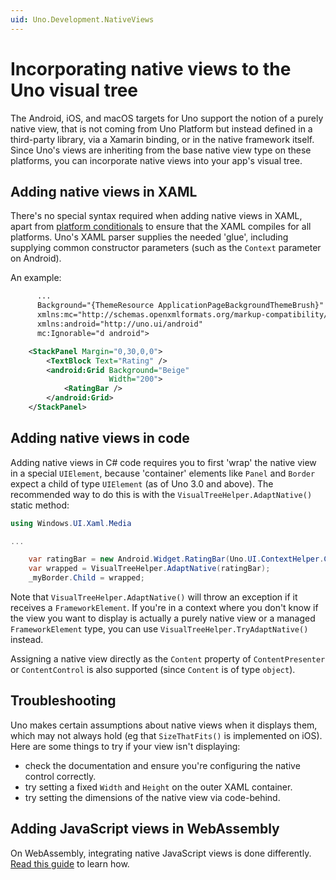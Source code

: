 ```yaml
---
uid: Uno.Development.NativeViews
---
```


# Incorporating native views to the Uno visual tree

The Android, iOS, and macOS targets for Uno support the notion of a purely native view, that is not coming from Uno Platform but instead defined in a third-party library, via a Xamarin binding, or in the native framework itself. Since Uno's views are inheriting from the base native view type on these platforms, you can incorporate native views into your app's visual tree.

## Adding native views in XAML

There's no special syntax required when adding native views in XAML, apart from [platform conditionals](platform-specific-xaml.md) to ensure that the XAML compiles for all platforms. Uno's XAML parser supplies the needed 'glue', including supplying common constructor parameters (such as the `Context` parameter on Android).

An example:

```xml
      ...
	  Background="{ThemeResource ApplicationPageBackgroundThemeBrush}"
	  xmlns:mc="http://schemas.openxmlformats.org/markup-compatibility/2006"
	  xmlns:android="http://uno.ui/android"
	  mc:Ignorable="d android">

	<StackPanel Margin="0,30,0,0">
		<TextBlock Text="Rating" />
		<android:Grid Background="Beige"
					  Width="200">
			<RatingBar />
		</android:Grid>
	</StackPanel>
```

## Adding native views in code

Adding native views in C# code requires you to first 'wrap' the native view in a special `UIElement`, because 'container' elements like `Panel` and `Border` expect a child of type `UIElement` (as of Uno 3.0 and above). The recommended way to do this is with the `VisualTreeHelper.AdaptNative()` static method:

```csharp
using Windows.UI.Xaml.Media

...

    var ratingBar = new Android.Widget.RatingBar(Uno.UI.ContextHelper.Current);
    var wrapped = VisualTreeHelper.AdaptNative(ratingBar);
    _myBorder.Child = wrapped;
```

Note that `VisualTreeHelper.AdaptNative()` will throw an exception if it receives a `FrameworkElement`. If you're in a context where you don't know if the view you want to display is actually a purely native view or a managed `FrameworkElement` type, you can use `VisualTreeHelper.TryAdaptNative()` instead.

Assigning a native view directly as the `Content` property of `ContentPresenter` or `ContentControl` is also supported (since `Content` is of type `object`). 

## Troubleshooting

Uno makes certain assumptions about native views when it displays them, which may not always hold (eg that `SizeThatFits()` is implemented on iOS). Here are some things to try if your view isn't displaying:

- check the documentation and ensure you're configuring the native control correctly.
- try setting a fixed `Width` and `Height` on the outer XAML container.
- try setting the dimensions of the native view via code-behind. 

## Adding JavaScript views in WebAssembly

On WebAssembly, integrating native JavaScript views is done differently. [Read this guide](interop/wasm-javascript-1.md) to learn how.
